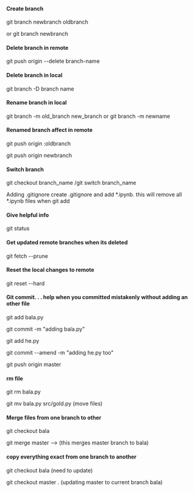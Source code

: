 #### Create branch
git branch newbranch oldbranch

or git branch newbranch


#### Delete branch in remote
git push origin --delete branch-name

#### Delete branch in local
git branch -D branch name

#### Rename branch in local
git branch -m old_branch new_branch
or
git branch -m newname

#### Renamed branch affect in remote
git push origin :oldbranch

git push origin newbranch

#### Switch branch
git checkout branch_name /git switch branch_name


Adding .gitignore
create .gitignore and add *.ipynb. this will remove all *.ipynb files when git add

#### Give helpful info
git status

#### Get updated remote branches when its deleted
git fetch --prune

#### Reset the local changes to remote
git reset --hard <sha>

#### Git commit. . . help when you committed mistakenly without adding an other file
git add bala.py

git commit -m "adding bala.py"

git add he.py

git commit --amend -m "adding he.py too"

git push origin master

#### rm file
git rm bala.py

git mv bala.py src/gold.py (move files)

#### Merge files from one branch to other
git checkout bala

git merge master    --> (this merges master branch to bala)

#### copy everything exact from one branch to another
git checkout bala (need to update)

git checkout master . (updating master to current branch bala)

